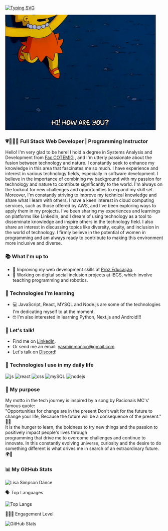 [![Typing SVG](https://readme-typing-svg.demolab.com?font=Fira+Code&pause=1000&color=DE18F7&random=false&width=435&lines=Graduated+in+SADev.+-+Fac.COTEMIG%F0%9F%8E%93;I+live+in+Minas+Gerais%2C+%F0%9F%87%A7%F0%9F%87%B7%F0%9F%8C%8E;Full+Stack+Web+Developer%F0%9F%91%A9%F0%9F%8F%BE%E2%80%8D%F0%9F%92%BB;Currently+Teacher+off+Tec.%F0%9F%8D%8E;I+love+technology%F0%9F%92%9C;And+the+nature+and+animals%F0%9F%8C%B1%F0%9F%90%8B;My+nickname+is+YaYa+or+Yas%F0%9F%96%96)](https://git.io/typing-svg)

<img alt="Lisa Simpson" src="src/gifs/how-are-you.gif" width="480" height="366"></img>

### 💗👩🏽‍💻 Full Stack Web Developer | Programming Instructor 

Hello! I'm very glad to be here! I hold a degree in Systems Analysis and Development from  [Fac.COTEMIG](https://www.cotemig.com.br/) , and I'm utterly passionate about the fusion between technology and nature. I constantly seek to enhance my knowledge in this area that fascinates me so much.
I have experience and interest in various technology fields, especially in software development. I believe in the importance of combining my background with my passion for technology and nature to contribute significantly to the world. I'm always on the lookout for new challenges and opportunities to expand my skill set.
Moreover, I'm constantly striving to improve my technical knowledge and share what I learn with others. I have a keen interest in cloud computing services, such as those offered by AWS, and I've been exploring ways to apply them in my projects.
I've been sharing my experiences and learnings on platforms like LinkedIn, and I dream of using technology as a tool to disseminate knowledge and inspire others in the technology field.
I also share an interest in discussing topics like diversity, equity, and inclusion in the world of technology. I firmly believe in the potential of women in programming and am always ready to contribute to making this environment more inclusive and diverse.

### 📚 What I'm up to
- 🧐 Improving my web development skills at [Proz Educação](https://prozeducacao.com.br). 
- 🔭 Working on digital social inclusion projects at IBGS, which involve teaching programming and robotics. 

### 🌱 Technologies I'm learning 
- 💻 JavaScript, React, MYSQL and Node.js are some of the technologies I'm dedicating myself to at the moment. 
- 🤓 I'm also interested in learning Python, Next.js and Android!!! 

### 💬 Let's talk! 
- Find me on [LinkedIn](https://www.linkedin.com/in/yasmiin-m%C3%B4nico/). 
- Or send me an email: [yasmiinmonico@gmail.com](mailto:amandafernandesalves11@gmail.com). 
- Let's talk on [Discord](https://discord.com/users/yasminmonico_27217)!

### 🚀 Technologies I use in my daily life

<div style="display: inline_block">
  <img align="center" alt="js" src="https://img.shields.io/badge/JavaScript-F7DF1E?style=for-the-badge&logo=javascript&logoColor=black" />
  <img align="center" alt="react" src="https://img.shields.io/badge/React-20232A?style=for-the-badge&logo=react&logoColor=61DAFB" />
  <img align="center" alt="css" src="https://img.shields.io/badge/CSS3-1572B6?style=for-the-badge&logo=css3&logoColor=white" />
  <img align="center" alt="mySQL" src="https://img.shields.io/badge/MySQL-005C84?style=for-the-badge&logo=mysql&logoColor=white" />
  <img align="center" alt="nodejs" src="https://img.shields.io/badge/Node.js-43853D?style=for-the-badge&logo=node.js&logoColor=white" />
</div>

### 🤔 My purpose
<p style="text-align: height;">
    My motto in the tech journey is inspired by a song by Racionais MC's' famous quote: 
    <br>"Opportunities for change are in the present
    Don't wait for the future to change your life,
    Because the future will be a consequence of the present." 💭🧠 
    <br>
    It is the hunger to learn, the boldness to try new things and the passion to positively impact people's lives through 
    <br>programming that drive me to overcome challenges and continue to innovate. In this constantly evolving universe, curiosity and the desire to do something different is what drives me in search of an extraordinary future. 🌍🍃</p>

### 📊 My GitHub Stats

<img alt="Lisa Simpson Dance" src="src/gifs/Lisadancing.gif" width="480" height="360"></img>

  🗣️ Top Languages 
  <p>
    <img src="https://github-readme-stats.vercel.app/api/top-langs/?username=YaYaMonico&size_weight=0.5&count_weight=0.5&theme=radical" alt="Top Langs">
  </p>
  👩🏽‍🎓 Engagement Level 
  <p>
    <img src="https://github-readme-stats.vercel.app/api?username=YaYaMonico&show_icons=true&theme=radical" alt="GitHub Stats">
  </p>


